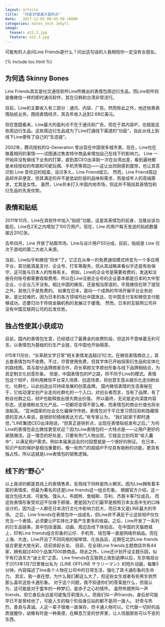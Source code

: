 ```yaml
---
layout: article
title:  "内容IP是最大盈利点"
date:   2017-12-03 08:45:50 +0800
categories: notes_tech Jekyll
image:
  teaser: a12.3.jpg
  feature: a12.3.jpg
---
```

可能有的人会问Line Friends是什么？问出这句话的人我相信你一定没有女朋友。

{% include toc.html %}

## 为何选 Skinny Bones

Line Friends其实是社交通信软件Line所推出的表情包周边衍生品，而Line软件则是像微信一样的即时通讯软件，其在日韩和台湾非常流行。

目前，Line的主要收入有三部分：通讯、内容、广告。然而除此之外，他还依靠表情贴纸业务，围绕表情经济，其去年收入达到2.68亿美元。

但在壹圆看来，Line最大的盈利点不在于通讯和广告，而在于其内容IP，也就是这些周边衍生品。这些周边衍生品成为了Line打通线下渠道的“功臣”，自此从线上到线下Line便有了自己的“生态链”。

2002年，腾讯授权的Q-Generation 曾出现在中国很多城市里。现在，Line也在做着相同的事情——试图通过售卖特许商品来增加自己在线下的影响力。
Line 一开始并没有做线下业务的打算，直到其CEO出泽刚一次在台湾出差，看到遍地都是未经授权的布朗和可妮玩偶、手机壳等周边——这让出则刚感到震惊，也让其意识到 Line 受欢迎的程度。没过多久，Line Friend成立。
然而，Line Friend周边品却并非便宜，但其满足的并不是低幼阶层的品味和需求，而是成年人的高端需求，尤其是女性。
虽然，Line并未打入中国内地市场，但这并不阻挡其表情包和衍生品的先发优势。

## 表情和贴纸

2011年10月，Line在其软件中加入“贴纸”功能，这是其表情包的前身，当推出该功能后，Line在2天之内增加了100万用户。现在，Line 的用户每天发送的贴纸数量接近20亿张。

去年四月，Line 开放了贴图市场，Line与设计用户55分成。目前，贴纸是 Line 仅次于游戏的第二大收入来源。

当前，Line似乎和微信“同步”了。它正在从单一的免费通信模式转变为一个多应用平台，其功能涵盖支付、企业号、打车等服务，但从其战略来看似乎还是有些保守，这可能与日本人的性格有关。
例如，Line的企业号是需要收费的，发送和注册任何账号都需要收取费用，所以在Line注册企业号的企业基本都是日本的大中型企业，小企业几乎没有。相比中国的微信，还是相当厚道的，毕竟微信在除了提现之外，其他几乎是免费的。
如果在日本，面向一个成熟的市场开展平台业务创新，是比较难的，因为日本的各方领域均比中国发达，在中国支付宝和微信支付能够成功，还要归功于传统金融机构的发展过于缓慢。
然而，日本的互联网公司并没有中国互联网公司的后发优势。

## 独占性使其小获成功
  目前，国内的表情包生意，已经错过了最黄金的收费阶段，但这并不意味着无利可言。以表情包为基础的衍生产业链，在中国也开始萌芽。

  015年11月份，“长草颜文字日常”相关表情发送超过1亿次。在微信表情商店上，其五套表情包均不收费。不过，尽管使用免费，但其字体已开始探索衍生品和实体化的路线图。其与部分品牌商家合作，将长草颜文字原创形象与线下品牌相结合，为其定制文化创意形象。
  但是，中国表情包的IP之路，将不同于Line的模式。表情包这个轻IP，将利用微信平台深入场景、创造场景，将创意生意从娱乐化走向粉丝化、社群化，以此创造出可持续发展的创意品牌。
  国内微信表情的生态奥秘在于，它给动漫文创产业走向社群化的一个入口。对创业者而言，当有了品牌，有了粉丝社群之后，轻IP也能释放出很大商业价值。
  所以最终，无论是走向深度内容形态，还是做粉丝文化产品，一切都将变得不那么难，而表情包的商业价值也将水涨船高。
  “亚洲国家的社会文化偏保守传统，表情包对于平日里习惯压抑和隐藏情感的亚洲人来说，是很好的情绪表达方式。”有专家认为。
  “我们起家于即时通信，”LINE集团CEO出泽刚说，“但真正是转折点，出现在表情贴纸发布之后。”
  为何Line的表情包会比微信更受欢迎？因为Line表情包的一大特点是——让用户更好的紧随潮流。这一理念的好处是，只要有热门人物出现，它就会立刻将其“收入囊中”，以满足用户需求。例如本届奥运会的付园慧就是一个很好的例证。
  在日本，知识产权的保护是相当重要的，像一些热门的超级IP不仅具有吸粉的功能，更具有独占性。所以这就是Line表情包的销售逻辑。

## 线下的“野心”
以上我讲的都是其线上的表情售卖，反观线下同样是热火朝天。因为Line拥有着丰富的表情库，但最为著名的还是Line friends这一组合形象。
根据官方介绍，这一组合包括大叔、可妮兔、馒头人、布朗熊、詹姆斯、莎利、杰茜卡等7位成员。
而这些表情形象受欢迎不仅缘于颜值，更是因为它们最早是按照日本女高中生的口味设计的，因为这一人群在日本流行文化中影响力巨大，而日本又是LINE最大的市场。
之后，Line friends在表情包中一战成名，但Line并不满足于让这些轻IP仅仅充当一个表情，必须要让IP实体化才能产生更多的收益。之后，Line开发了一系列的衍生品链条，其中包括漫画、动画、周边及线下体验店。
在中国的天猫商城上，印有Line friends组合形象的公仔、手机壳、钱包等一直是网络热销品。而在上海、大连，Line开设了不同风格的咖啡馆、化妆品店，近期在北京Line friends组合更是大放光彩，店前排起长龙。
目前，在全球Line friends主题商店共有44家，拥有超过400个品类7000款商品。除此之外，Line还计划开设主题乐园，似乎有打造东方“迪士尼”之意。
Line friends在互联网上收到追捧以后，东京电视台于2013年1月7日曾推出名为《LINE OFFLINE サラリーマン》的短片动画，每集5分钟。内容描述了line各个人物在公司中的日常生活，强化了其卡通形象的生命力。
其实，我一直在想，为什么我们都这么大了，但这些女生或者有些男生依然那么喜欢这些卡通形象。
对于这个问题，我不知道你们的答案是什么，但我认为，这可能是对于童年的一种梦幻，是赤子之心的情怀。
虽然布朗熊叫一声friends，但它身后永远是可妮兔莎莉馒头人。而我们叫一声friends，身后却可能早已不是曾经他了，可能人生的每个阶段身后站的都不是同一拨人。
好奇与热烈，善良与真诚。人这一辈子很难一直保存，但卡通人物可以。它代替一切好的品质提醒你，幼稚有时是一种美德，在瞬息万变的世界里，让人信服那些可以不变的东西。

